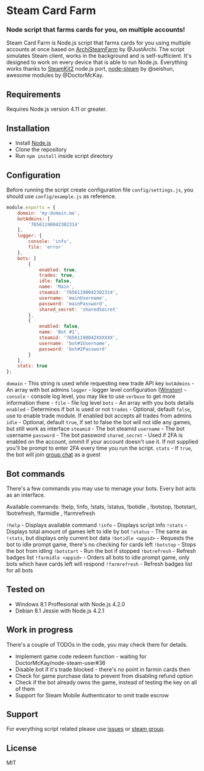 # Steam Card Farm
### Node script that farms cards for you, on multiple accounts!

Steam Card Farm is Node.js script that farms cards for you using multiple accounts at once based on [ArchiSteamFarm](https://github.com/JustArchi/ArchiSteamFarm) by @JustArchi. The script simulates Steam client, works in the background and is self-sufficient. It's designed to work on every device that is able to run Node.js. Everything works thanks to [SteamKit2](https://github.com/SteamRE/SteamKit) node.js port, [node-steam](https://github.com/seishun/node-steam) by @seishun, awesome modules by @DoctorMcKay.

## Requirements

Requires Node.js version 4.11 or greater.

## Installation

- Install [Node.js](https://nodejs.org/)
- Clone the repository
- Run `npm install` inside script directory

## Configuration

Before running the script create configuration file `config/settings.js`, you should use `config/example.js` as reference.

```js
module.exports = {
    domain: 'my-domain.me',
    botAdmins: [
        '76561198042302314'
    ],
    logger: {
        console: 'info',
        file: 'error'
    },
    bots: [
        {
            enabled: true,
            trades: true,
            idle: false,
            name: 'Main',
            steamid: '76561198042302314',
            username: 'mainUsername',
            password: 'mainPassword',
            shared_secret: 'sharedSecret'
        },
        {
            enabled: false,
            name: 'Bot #1',
            steamid: '76561198042XXXXXX',
            username: 'bot#1Username',
            password: 'bot#2Password'
        }
    ],
    stats: true
};
```

`domain` - This string is used while requesting new trade API key
`botAdmins` - An array with bot admins
`logger` - logger level configuration ([Winston](https://github.com/winstonjs/winston#logging-levels))
    - `console` - console log level, you may like to use `verbose` to get more information there
    - `file` - file log level
`bots` - An array with you bots details
    `enabled` - Determines if bot is used or not
    `trades` - Optional, default `false`, use to enable trade module. If enabled bot accepts all trades from admins
    `idle` - Optional, default `true`, if set to false the bot will not idle any games, but still work as interface
    `steamid` - The bot steamid
    `username` - The bot username
    `password` - The bot password
    `shared_secret` - Used if 2FA is enabled on the account, ommit if your account doesn't use it. If not supplied you'll be prompt to enter 2FA every time you run the script.
`stats` - If `true`, the bot will join [group chat](http://steamcommunity.com/groups/nscf) as a guest

## Bot commands

There's a few commands you may use to menage your bots. Every bot acts as an interface.

Available commands: !help, !info, !stats, !status, !botidle <appid>, !botstop, !botstart, !botrefresh, !farmidle <appid>, !farmrefresh

`!help` - Displays available command
`!info` - Displays script info
`!stats` - Displays total amount of games left to idle by bot
`!status` - The same as `!stats`, but displays only current bot data
`!botidle <appid>` - Requests the bot to idle prompt game, there's no checking for cards left
`!botstop` - Stops the bot from idling
`!botstart` - Run the bot if stopped
`!botrefresh` - Refresh badges list
`!farmidle <appid>` - Orders all bots to idle prompt game, only bots which have cards left will respond
`!farmrefresh` - Refresh badges list for all bots

## Tested on

- Windows 8.1 Proffesional with Node.js 4.2.0
- Debian 8.1 Jessie with Node.js 4.2.1

## Work in progress

There's a couple of TODOs in the code, you may check them for details.

- Implement game code redeem function - waiting for DoctorMcKay/node-steam-user#36
- Disable bot if it's trade blocked - there's no point in farmin cards then
- Check for game purchase data to prevent from disabling refund option
- Check if the bot already owns the game, instead of testing the key on all of them
- Support for Steam Mobile Authenticator to omit trade escrow

## Support

For everything script related please use [issues](https://github.com/Aareksio/node-steam-card-farm/issues) or [steam group](http://steamcommunity.com/groups/nscf).

## License

MIT